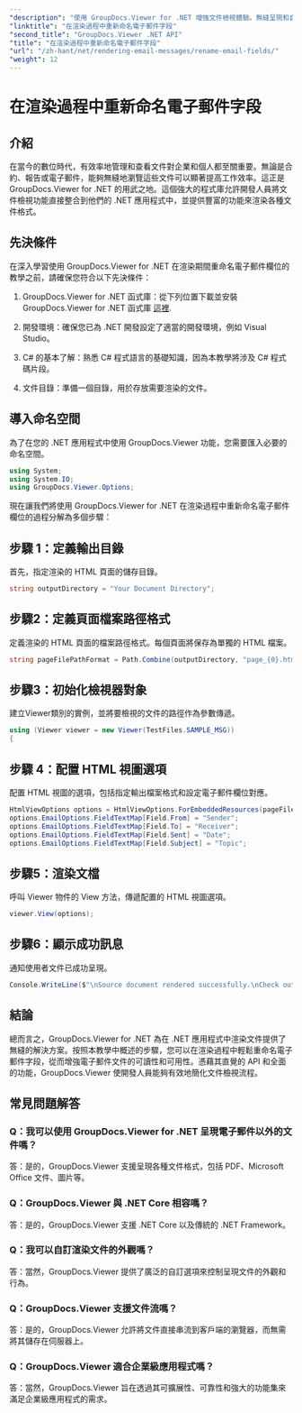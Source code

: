 ```yaml
---
"description": "使用 GroupDocs.Viewer for .NET 增強文件檢視體驗。無縫呈現和自訂電子郵件。"
"linktitle": "在渲染過程中重新命名電子郵件字段"
"second_title": "GroupDocs.Viewer .NET API"
"title": "在渲染過程中重新命名電子郵件字段"
"url": "/zh-hant/net/rendering-email-messages/rename-email-fields/"
"weight": 12
---
```


# 在渲染過程中重新命名電子郵件字段

## 介紹

在當今的數位時代，有效率地管理和查看文件對企業和個人都至關重要。無論是合約、報告或電子郵件，能夠無縫地瀏覽這些文件可以顯著提高工作效率。這正是 GroupDocs.Viewer for .NET 的用武之地。這個強大的程式庫允許開發人員將文件檢視功能直接整合到他們的 .NET 應用程式中，並提供豐富的功能來渲染各種文件格式。

## 先決條件

在深入學習使用 GroupDocs.Viewer for .NET 在渲染期間重命名電子郵件欄位的教學之前，請確保您符合以下先決條件：

1. GroupDocs.Viewer for .NET 函式庫：從下列位置下載並安裝 GroupDocs.Viewer for .NET 函式庫 [這裡](https://releases。groupdocs.com/viewer/net/).

2. 開發環境：確保您已為 .NET 開發設定了適當的開發環境，例如 Visual Studio。

3. C# 的基本了解：熟悉 C# 程式語言的基礎知識，因為本教學將涉及 C# 程式碼片段。

4. 文件目錄：準備一個目錄，用於存放需要渲染的文件。

## 導入命名空間

為了在您的 .NET 應用程式中使用 GroupDocs.Viewer 功能，您需要匯入必要的命名空間。

```csharp
using System;
using System.IO;
using GroupDocs.Viewer.Options;
```

現在讓我們將使用 GroupDocs.Viewer for .NET 在渲染過程中重新命名電子郵件欄位的過程分解為多個步驟：

## 步驟 1：定義輸出目錄

首先，指定渲染的 HTML 頁面的儲存目錄。

```csharp
string outputDirectory = "Your Document Directory";
```

## 步驟2：定義頁面檔案路徑格式

定義渲染的 HTML 頁面的檔案路徑格式。每個頁面將保存為單獨的 HTML 檔案。

```csharp
string pageFilePathFormat = Path.Combine(outputDirectory, "page_{0}.html");
```

## 步驟3：初始化檢視器對象

建立Viewer類別的實例，並將要檢視的文件的路徑作為參數傳遞。

```csharp
using (Viewer viewer = new Viewer(TestFiles.SAMPLE_MSG))
{
```

## 步驟 4：配置 HTML 視圖選項

配置 HTML 視圖的選項，包括指定輸出檔案格式和設定電子郵件欄位對應。

```csharp
HtmlViewOptions options = HtmlViewOptions.ForEmbeddedResources(pageFilePathFormat);
options.EmailOptions.FieldTextMap[Field.From] = "Sender";
options.EmailOptions.FieldTextMap[Field.To] = "Receiver";
options.EmailOptions.FieldTextMap[Field.Sent] = "Date";
options.EmailOptions.FieldTextMap[Field.Subject] = "Topic";
```

## 步驟5：渲染文檔

呼叫 Viewer 物件的 View 方法，傳遞配置的 HTML 視圖選項。

```csharp
viewer.View(options);
```

## 步驟6：顯示成功訊息

通知使用者文件已成功呈現。

```csharp
Console.WriteLine($"\nSource document rendered successfully.\nCheck output in {outputDirectory}.");
```

## 結論

總而言之，GroupDocs.Viewer for .NET 為在 .NET 應用程式中渲染文件提供了無縫的解決方案。按照本教學中概述的步驟，您可以在渲染過程中輕鬆重命名電子郵件字段，從而增強電子郵件文件的可讀性和可用性。憑藉其直覺的 API 和全面的功能，GroupDocs.Viewer 使開發人員能夠有效地簡化文件檢視流程。

## 常見問題解答

### Q：我可以使用 GroupDocs.Viewer for .NET 呈現電子郵件以外的文件嗎？

答：是的，GroupDocs.Viewer 支援呈現各種文件格式，包括 PDF、Microsoft Office 文件、圖片等。

### Q：GroupDocs.Viewer 與 .NET Core 相容嗎？

答：是的，GroupDocs.Viewer 支援 .NET Core 以及傳統的 .NET Framework。

### Q：我可以自訂渲染文件的外觀嗎？

答：當然，GroupDocs.Viewer 提供了廣泛的自訂選項來控制呈現文件的外觀和行為。

### Q：GroupDocs.Viewer 支援文件流嗎？

答：是的，GroupDocs.Viewer 允許將文件直接串流到客戶端的瀏覽器，而無需將其儲存在伺服器上。

### Q：GroupDocs.Viewer 適合企業級應用程式嗎？

答：當然，GroupDocs.Viewer 旨在透過其可擴展性、可靠性和強大的功能集來滿足企業級應用程式的需求。